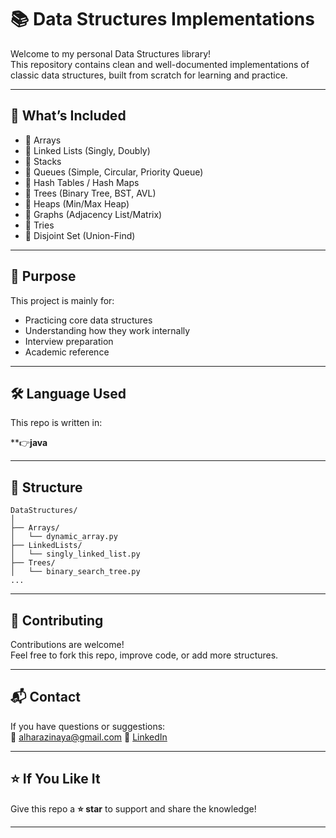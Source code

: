 
# 📚 Data Structures Implementations

Welcome to my personal Data Structures library!  
This repository contains clean and well-documented implementations of classic data structures, built from scratch for learning and practice.

---

## 📌 What’s Included

- 🔹 Arrays
- 🔹 Linked Lists (Singly, Doubly)
- 🔹 Stacks
- 🔹 Queues (Simple, Circular, Priority Queue)
- 🔹 Hash Tables / Hash Maps
- 🔹 Trees (Binary Tree, BST, AVL)
- 🔹 Heaps (Min/Max Heap)
- 🔹 Graphs (Adjacency List/Matrix)
- 🔹 Tries
- 🔹 Disjoint Set (Union-Find)

---

## 🧠 Purpose

This project is mainly for:

- Practicing core data structures
- Understanding how they work internally
- Interview preparation
- Academic reference

---

## 🛠 Language Used

This repo is written in:

**👉**java**

---

## 📂 Structure

```
DataStructures/
│
├── Arrays/
│   └── dynamic_array.py
├── LinkedLists/
│   └── singly_linked_list.py
├── Trees/
│   └── binary_search_tree.py
...
```

---


## 🤝 Contributing

Contributions are welcome!  
Feel free to fork this repo, improve code, or add more structures.

---

## 📬 Contact

If you have questions or suggestions:  
📧 alharazinaya@gmail.com
💼 [LinkedIn](https://www.linkedin.com/in/aya-alharazin-10559b334/)

---

## ⭐ If You Like It

Give this repo a **⭐ star** to support and share the knowledge!

---
